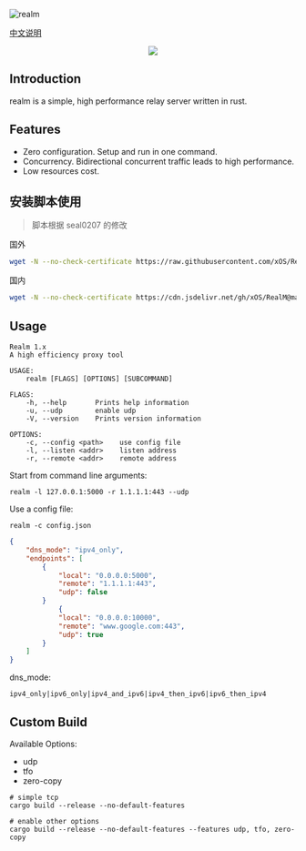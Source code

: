 ![realm](https://github.com/zhboner/realm/workflows/realm/badge.svg)

[中文说明](https://zhb.me/realm)

<p align="center"><img src="https://raw.githubusercontent.com/xOS/RealM/master/realm.png"/></p>

## Introduction

realm is a simple, high performance relay server written in rust.

## Features
- Zero configuration. Setup and run in one command.
- Concurrency. Bidirectional concurrent traffic leads to high performance.
- Low resources cost.

## 安装脚本使用
> 脚本根据 seal0207 的修改


国外
```bash
wget -N --no-check-certificate https://raw.githubusercontent.com/xOS/RealM/master/realm.sh && chmod +x realm.sh && ./realm.sh
```

国内
```bash
wget -N --no-check-certificate https://cdn.jsdelivr.net/gh/xOS/RealM@master/realm.sh && chmod +x realm.sh && ./realm.sh
```

## Usage
```shell
Realm 1.x
A high efficiency proxy tool

USAGE:
    realm [FLAGS] [OPTIONS] [SUBCOMMAND]

FLAGS:
    -h, --help       Prints help information
    -u, --udp        enable udp
    -V, --version    Prints version information

OPTIONS:
    -c, --config <path>    use config file
    -l, --listen <addr>    listen address
    -r, --remote <addr>    remote address
```

Start from command line arguments:
```shell
realm -l 127.0.0.1:5000 -r 1.1.1.1:443 --udp
```

Use a config file:
```shell
realm -c config.json
```
```json
{
	"dns_mode": "ipv4_only",
	"endpoints": [
		{
			"local": "0.0.0.0:5000",
			"remote": "1.1.1.1:443",
			"udp": false
		}
        	{
			"local": "0.0.0.0:10000",
			"remote": "www.google.com:443",
			"udp": true
		}
	]
}
```
dns_mode:
```
ipv4_only|ipv6_only|ipv4_and_ipv6|ipv4_then_ipv6|ipv6_then_ipv4
```

## Custom Build
Available Options:
- udp
- tfo
- zero-copy

```shell
# simple tcp
cargo build --release --no-default-features

# enable other options
cargo build --release --no-default-features --features udp, tfo, zero-copy
```
